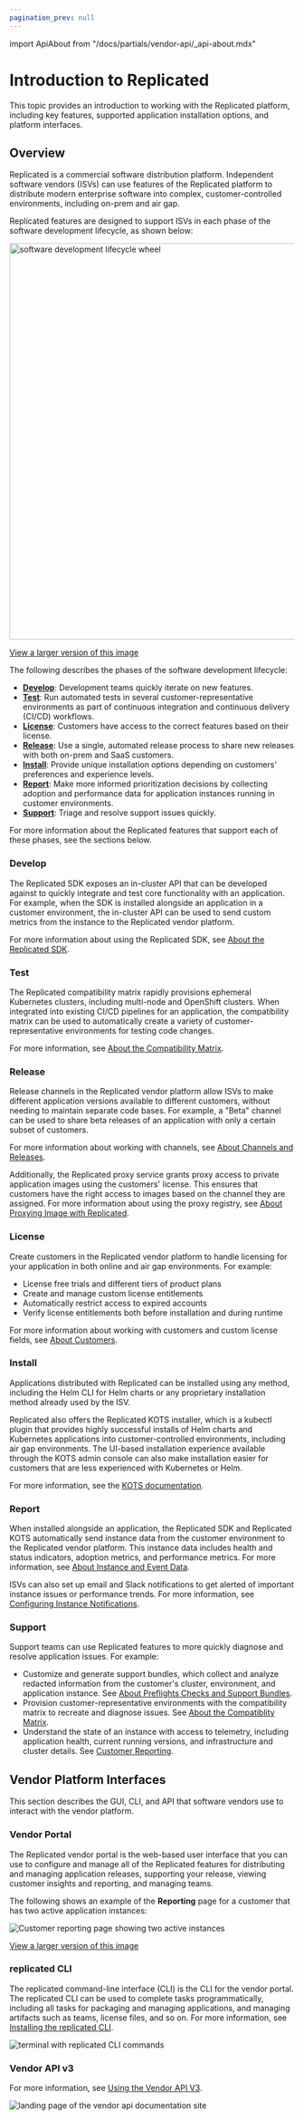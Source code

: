 ```yaml
---
pagination_prev: null
---
```


import ApiAbout from "/docs/partials/vendor-api/_api-about.mdx"

# Introduction to Replicated

This topic provides an introduction to working with the Replicated platform, including key features, supported application installation options, and platform interfaces.

## Overview

Replicated is a commercial software distribution platform. Independent software vendors (ISVs) can use features of the Replicated platform to distribute modern enterprise software into complex, customer-controlled environments, including on-prem and air gap.

Replicated features are designed to support ISVs in each phase of the software development lifecycle, as shown below:

<img alt="software development lifecycle wheel" src="/images/software-dev-lifecycle.png" width="700px"/>

[View a larger version of this image](/images/software-dev-lifecycle.png)

The following describes the phases of the software development lifecycle:

* **[Develop](#develop)**: Development teams quickly iterate on new features.
* **[Test](#test)**: Run automated tests in several customer-representative environments as part of continuous integration and continuous delivery (CI/CD) workflows.
* **[License](#license)**: Customers have access to the correct features based on their license.
* **[Release](#release)**: Use a single, automated release process to share new releases with both on-prem and SaaS customers.
* **[Install](#install)**: Provide unique installation options depending on customers' preferences and experience levels.
* **[Report](#report)**: Make more informed prioritization decisions by collecting adoption and performance data for application instances running in customer environments.
* **[Support](#support)**: Triage and resolve support issues quickly.

For more information about the Replicated features that support each of these phases, see the sections below.

### Develop

The Replicated SDK exposes an in-cluster API that can be developed against to quickly integrate and test core functionality with an application. For example, when the SDK is installed alongside an application in a customer environment, the in-cluster API can be used to send custom metrics from the instance to the Replicated vendor platform. 

For more information about using the Replicated SDK, see [About the Replicated SDK](/vendor/replicated-sdk-overview).

### Test

The Replicated compatibility matrix rapidly provisions ephemeral Kubernetes clusters, including multi-node and OpenShift clusters. When integrated into existing CI/CD pipelines for an application, the compatibility matrix can be used to automatically create a variety of customer-representative environments for testing code changes.

For more information, see [About the Compatibility Matrix](/vendor/testing-about).

### Release

Release channels in the Replicated vendor platform allow ISVs to make different application versions available to different customers, without needing to maintain separate code bases. For example, a "Beta" channel can be used to share beta releases of an application with only a certain subset of customers. 

For more information about working with channels, see [About Channels and Releases](/vendor/releases-about).

Additionally, the Replicated proxy service grants proxy access to private application images using the customers' license. This ensures that customers have the right access to images based on the channel they are assigned. For more information about using the proxy registry, see [About Proxying Image with Replicated](/vendor/private-images-about).

### License

Create customers in the Replicated vendor platform to handle licensing for your application in both online and air gap environments. For example:
* License free trials and different tiers of product plans
* Create and manage custom license entitlements
* Automatically restrict access to expired accounts
* Verify license entitlements both before installation and during runtime

For more information about working with customers and custom license fields, see [About Customers](/vendor/licenses-about).

### Install

Applications distributed with Replicated can be installed using any method, including the Helm CLI for Helm charts or any proprietary installation method already used by the ISV.

Replicated also offers the Replicated KOTS installer, which is a kubectl plugin that provides highly successful installs of Helm charts and Kubernetes applications into customer-controlled environments, including air gap environments. The UI-based installation experience available through the KOTS admin console can also make installation easier for customers that are less experienced with Kubernetes or Helm. 

For more information, see the [KOTS documentation](intro-kots).

### Report

When installed alongside an application, the Replicated SDK and Replicated KOTS automatically send instance data from the customer environment to the Replicated vendor platform. This instance data includes health and status indicators, adoption metrics, and performance metrics. For more information, see [About Instance and Event Data](/vendor/instance-insights-event-data).

ISVs can also set up email and Slack notifications to get alerted of important instance issues or performance trends. For more information, see [Configuring Instance Notifications](/vendor/instance-notifications-config).

### Support

Support teams can use Replicated features to more quickly diagnose and resolve application issues. For example:

- Customize and generate support bundles, which collect and analyze redacted information from the customer's cluster, environment, and application instance. See [About Preflights Checks and Support Bundles](/vendor/preflight-support-bundle-about).
- Provision customer-representative environments with the compatibility matrix to recreate and diagnose issues. See [About the Compatiblity Matrix](/vendor/testing-about).
- Understand the state of an instance with access to telemetry, including application health, current running versions, and infrastructure and cluster details. See [Customer Reporting](/vendor/customer-reporting).

## Vendor Platform Interfaces

This section describes the GUI, CLI, and API that software vendors use to interact with the vendor platform.

### Vendor Portal

The Replicated vendor portal is the web-based user interface that you can use to configure and manage all of the Replicated features for distributing and managing application releases, supporting your release, viewing customer insights and reporting, and managing teams.

The following shows an example of the **Reporting** page for a customer that has two active application instances:

![Customer reporting page showing two active instances](/images/customer-reporting-page.png)

[View a larger version of this image](/images/customer-reporting-page.png)

### replicated CLI

The replicated command-line interface (CLI) is the CLI for the vendor portal. The replicated CLI can be used to complete tasks programmatically, including all tasks for packaging and managing applications, and managing artifacts such as teams, license files, and so on. For more information, see [Installing the replicated CLI](/reference/replicated-cli-installing).

![terminal with replicated CLI commands](/images/replicated-cli.gif)

### Vendor API v3

<ApiAbout/>

For more information, see [Using the Vendor API V3](/reference/vendor-api-using).

![landing page of the vendor api documentation site](/images/vendor-api-docs.png)
